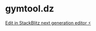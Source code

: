 # gymtool.dz

[Edit in StackBlitz next generation editor ⚡️](https://stackblitz.com/~/github.com/ali-linux-cloud/gymtool.dz)